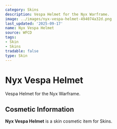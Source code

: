 ```yaml
---
category: Skins
description: Vespa Helmet for the Nyx Warframe.
image: ../images/nyx-vespa-helmet-494074a32d.png
last_updated: '2025-09-17'
name: Nyx Vespa Helmet
source: WFCD
tags:
- Skin
- Skins
tradable: false
type: Skin
---
```


# Nyx Vespa Helmet

Vespa Helmet for the Nyx Warframe.

## Cosmetic Information

**Nyx Vespa Helmet** is a skin cosmetic item for Skins.

